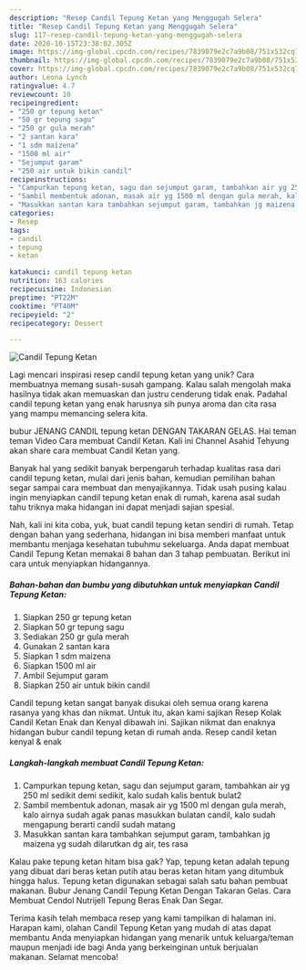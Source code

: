 ```yaml
---
description: "Resep Candil Tepung Ketan yang Menggugah Selera"
title: "Resep Candil Tepung Ketan yang Menggugah Selera"
slug: 117-resep-candil-tepung-ketan-yang-menggugah-selera
date: 2020-10-15T23:38:02.305Z
image: https://img-global.cpcdn.com/recipes/7839079e2c7a9b08/751x532cq70/candil-tepung-ketan-foto-resep-utama.jpg
thumbnail: https://img-global.cpcdn.com/recipes/7839079e2c7a9b08/751x532cq70/candil-tepung-ketan-foto-resep-utama.jpg
cover: https://img-global.cpcdn.com/recipes/7839079e2c7a9b08/751x532cq70/candil-tepung-ketan-foto-resep-utama.jpg
author: Leona Lynch
ratingvalue: 4.7
reviewcount: 10
recipeingredient:
- "250 gr tepung ketan"
- "50 gr tepung sagu"
- "250 gr gula merah"
- "2 santan kara"
- "1 sdm maizena"
- "1500 ml air"
- "Sejumput garam"
- "250 air untuk bikin candil"
recipeinstructions:
- "Campurkan tepung ketan, sagu dan sejumput garam, tambahkan air yg 250 ml sedikit demi sedikit, kalo sudah kalis bentuk bulat2"
- "Sambil membentuk adonan, masak air yg 1500 ml dengan gula merah, kalo airnya sudah agak panas masukkan bulatan candil, kalo sudah mengapung berarti candil sudah matang"
- "Masukkan santan kara tambahkan sejumput garam, tambahkan jg maizena yg sudah dilarutkan dg air, tes rasa"
categories:
- Resep
tags:
- candil
- tepung
- ketan

katakunci: candil tepung ketan 
nutrition: 163 calories
recipecuisine: Indonesian
preptime: "PT22M"
cooktime: "PT40M"
recipeyield: "2"
recipecategory: Dessert

---
```



![Candil Tepung Ketan](https://img-global.cpcdn.com/recipes/7839079e2c7a9b08/751x532cq70/candil-tepung-ketan-foto-resep-utama.jpg)

Lagi mencari inspirasi resep candil tepung ketan yang unik? Cara membuatnya memang susah-susah gampang. Kalau salah mengolah maka hasilnya tidak akan memuaskan dan justru cenderung tidak enak. Padahal candil tepung ketan yang enak harusnya sih punya aroma dan cita rasa yang mampu memancing selera kita.

bubur JENANG CANDIL tepung ketan DENGAN TAKARAN GELAS. Hai teman teman Video Cara membuat Candil Ketan. Kali ini Channel Asahid Tehyung akan share cara membuat Candil Ketan yang.

Banyak hal yang sedikit banyak berpengaruh terhadap kualitas rasa dari candil tepung ketan, mulai dari jenis bahan, kemudian pemilihan bahan segar sampai cara membuat dan menyajikannya. Tidak usah pusing kalau ingin menyiapkan candil tepung ketan enak di rumah, karena asal sudah tahu triknya maka hidangan ini dapat menjadi sajian spesial.


Nah, kali ini kita coba, yuk, buat candil tepung ketan sendiri di rumah. Tetap dengan bahan yang sederhana, hidangan ini bisa memberi manfaat untuk membantu menjaga kesehatan tubuhmu sekeluarga. Anda dapat membuat Candil Tepung Ketan memakai 8 bahan dan 3 tahap pembuatan. Berikut ini cara untuk menyiapkan hidangannya.

<!--inarticleads1-->

##### Bahan-bahan dan bumbu yang dibutuhkan untuk menyiapkan Candil Tepung Ketan:

1. Siapkan 250 gr tepung ketan
1. Siapkan 50 gr tepung sagu
1. Sediakan 250 gr gula merah
1. Gunakan 2 santan kara
1. Siapkan 1 sdm maizena
1. Siapkan 1500 ml air
1. Ambil Sejumput garam
1. Siapkan 250 air untuk bikin candil


Candil tepung ketan sangat banyak disukai oleh semua orang karena rasanya yang khas dan nikmat. Untuk itu, akan kami sajikan Resep Kolak Candil Ketan Enak dan Kenyal dibawah ini. Sajikan nikmat dan enaknya hidangan bubur candil tepung ketan di rumah anda. Resep candil ketan kenyal &amp; enak 

<!--inarticleads2-->

##### Langkah-langkah membuat Candil Tepung Ketan:

1. Campurkan tepung ketan, sagu dan sejumput garam, tambahkan air yg 250 ml sedikit demi sedikit, kalo sudah kalis bentuk bulat2
1. Sambil membentuk adonan, masak air yg 1500 ml dengan gula merah, kalo airnya sudah agak panas masukkan bulatan candil, kalo sudah mengapung berarti candil sudah matang
1. Masukkan santan kara tambahkan sejumput garam, tambahkan jg maizena yg sudah dilarutkan dg air, tes rasa


Kalau pake tepung ketan hitam bisa gak? Yap, tepung ketan adalah tepung yang dibuat dari beras ketan putih atau beras ketan hitam yang ditumbuk hingga halus. Tepung ketan digunakan sebagai salah satu bahan pembuat makanan. Bubur Jenang Candil Tepung Ketan Dengan Takaran Gelas. Cara Membuat Cendol Nutrijell Tepung Beras Enak Dan Segar. 

Terima kasih telah membaca resep yang kami tampilkan di halaman ini. Harapan kami, olahan Candil Tepung Ketan yang mudah di atas dapat membantu Anda menyiapkan hidangan yang menarik untuk keluarga/teman maupun menjadi ide bagi Anda yang berkeinginan untuk berjualan makanan. Selamat mencoba!
